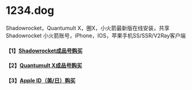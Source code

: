 # 1234.dog
Shadowrocket，Quantumult X，圈X，小火箭最新版在线安装，共享Shadowrocket 小火箭账号，iPhone，IOS，苹果手机SS/SSR/V2Ray客户端

#### 【1】[Shadowrocket成品号购买](https://1234.dog/buy/1)

#### 【2】[Quantumult X成品号购买](https://1234.dog/buy/6)

#### 【3】[Apple ID（美/日）购买](https://1234.dog)
